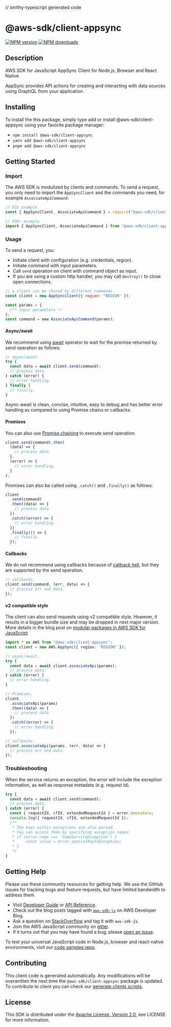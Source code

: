 // smithy-typescript generated code

# @aws-sdk/client-appsync

[![NPM version](https://img.shields.io/npm/v/@aws-sdk/client-appsync/latest.svg)](https://www.npmjs.com/package/@aws-sdk/client-appsync)
[![NPM downloads](https://img.shields.io/npm/dm/@aws-sdk/client-appsync.svg)](https://www.npmjs.com/package/@aws-sdk/client-appsync)

## Description

AWS SDK for JavaScript AppSync Client for Node.js, Browser and React Native.

<p>AppSync provides API actions for creating and interacting with data
sources using GraphQL from your application.</p>

## Installing

To install the this package, simply type add or install @aws-sdk/client-appsync
using your favorite package manager:

- `npm install @aws-sdk/client-appsync`
- `yarn add @aws-sdk/client-appsync`
- `pnpm add @aws-sdk/client-appsync`

## Getting Started

### Import

The AWS SDK is modulized by clients and commands.
To send a request, you only need to import the `AppSyncClient` and
the commands you need, for example `AssociateApiCommand`:

```js
// ES5 example
const { AppSyncClient, AssociateApiCommand } = require("@aws-sdk/client-appsync");
```

```ts
// ES6+ example
import { AppSyncClient, AssociateApiCommand } from "@aws-sdk/client-appsync";
```

### Usage

To send a request, you:

- Initiate client with configuration (e.g. credentials, region).
- Initiate command with input parameters.
- Call `send` operation on client with command object as input.
- If you are using a custom http handler, you may call `destroy()` to close open connections.

```js
// a client can be shared by different commands.
const client = new AppSyncClient({ region: "REGION" });

const params = {
  /** input parameters */
};
const command = new AssociateApiCommand(params);
```

#### Async/await

We recommend using [await](https://developer.mozilla.org/en-US/docs/Web/JavaScript/Reference/Operators/await)
operator to wait for the promise returned by send operation as follows:

```js
// async/await.
try {
  const data = await client.send(command);
  // process data.
} catch (error) {
  // error handling.
} finally {
  // finally.
}
```

Async-await is clean, concise, intuitive, easy to debug and has better error handling
as compared to using Promise chains or callbacks.

#### Promises

You can also use [Promise chaining](https://developer.mozilla.org/en-US/docs/Web/JavaScript/Guide/Using_promises#chaining)
to execute send operation.

```js
client.send(command).then(
  (data) => {
    // process data.
  },
  (error) => {
    // error handling.
  }
);
```

Promises can also be called using `.catch()` and `.finally()` as follows:

```js
client
  .send(command)
  .then((data) => {
    // process data.
  })
  .catch((error) => {
    // error handling.
  })
  .finally(() => {
    // finally.
  });
```

#### Callbacks

We do not recommend using callbacks because of [callback hell](http://callbackhell.com/),
but they are supported by the send operation.

```js
// callbacks.
client.send(command, (err, data) => {
  // process err and data.
});
```

#### v2 compatible style

The client can also send requests using v2 compatible style.
However, it results in a bigger bundle size and may be dropped in next major version. More details in the blog post
on [modular packages in AWS SDK for JavaScript](https://aws.amazon.com/blogs/developer/modular-packages-in-aws-sdk-for-javascript/)

```ts
import * as AWS from "@aws-sdk/client-appsync";
const client = new AWS.AppSync({ region: "REGION" });

// async/await.
try {
  const data = await client.associateApi(params);
  // process data.
} catch (error) {
  // error handling.
}

// Promises.
client
  .associateApi(params)
  .then((data) => {
    // process data.
  })
  .catch((error) => {
    // error handling.
  });

// callbacks.
client.associateApi(params, (err, data) => {
  // process err and data.
});
```

### Troubleshooting

When the service returns an exception, the error will include the exception information,
as well as response metadata (e.g. request id).

```js
try {
  const data = await client.send(command);
  // process data.
} catch (error) {
  const { requestId, cfId, extendedRequestId } = error.$metadata;
  console.log({ requestId, cfId, extendedRequestId });
  /**
   * The keys within exceptions are also parsed.
   * You can access them by specifying exception names:
   * if (error.name === 'SomeServiceException') {
   *     const value = error.specialKeyInException;
   * }
   */
}
```

## Getting Help

Please use these community resources for getting help.
We use the GitHub issues for tracking bugs and feature requests, but have limited bandwidth to address them.

- Visit [Developer Guide](https://docs.aws.amazon.com/sdk-for-javascript/v3/developer-guide/welcome.html)
  or [API Reference](https://docs.aws.amazon.com/AWSJavaScriptSDK/v3/latest/index.html).
- Check out the blog posts tagged with [`aws-sdk-js`](https://aws.amazon.com/blogs/developer/tag/aws-sdk-js/)
  on AWS Developer Blog.
- Ask a question on [StackOverflow](https://stackoverflow.com/questions/tagged/aws-sdk-js) and tag it with `aws-sdk-js`.
- Join the AWS JavaScript community on [gitter](https://gitter.im/aws/aws-sdk-js-v3).
- If it turns out that you may have found a bug, please [open an issue](https://github.com/aws/aws-sdk-js-v3/issues/new/choose).

To test your universal JavaScript code in Node.js, browser and react-native environments,
visit our [code samples repo](https://github.com/aws-samples/aws-sdk-js-tests).

## Contributing

This client code is generated automatically. Any modifications will be overwritten the next time the `@aws-sdk/client-appsync` package is updated.
To contribute to client you can check our [generate clients scripts](https://github.com/aws/aws-sdk-js-v3/tree/main/scripts/generate-clients).

## License

This SDK is distributed under the
[Apache License, Version 2.0](http://www.apache.org/licenses/LICENSE-2.0),
see LICENSE for more information.
